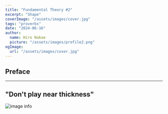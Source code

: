 ```yaml
---
title: "Fundamental Theory #2"
excerpt: "Shape"
coverImage: "/assets/images/cover.jpg"
tags: "proverbs"
date: "2024-06-16"
author:
  name: Hiro Nakae
  picture: "/assets/images/profile2.png"
ogImage:
  url: "/assets/images/cover.jpg"
---
```


## Preface

---

## "Don't play near thickness"

![image info](/assets/blog/proverb19/DontApproachThickness.PNG)
